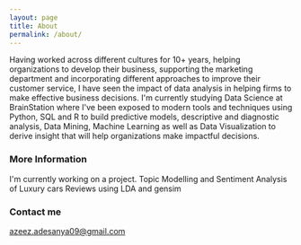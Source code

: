 ```yaml
---
layout: page
title: About
permalink: /about/
---
```


Having worked across different cultures for 10+ years, helping organizations to develop their business, supporting the marketing department and incorporating different approaches to improve their customer service, I have seen the impact of data analysis in helping firms to make effective business decisions. I'm currently studying Data Science at BrainStation where I've been exposed to modern tools and techniques using Python, SQL and R to build predictive models, descriptive and diagnostic analysis, Data Mining, Machine Learning as well as Data Visualization to derive insight that will help organizations make impactful decisions.

### More Information

I'm currently working on a project. Topic Modelling and Sentiment Analysis of Luxury cars Reviews using LDA and gensim

### Contact me

[azeez.adesanya09@gmail.com](mailto:email@domain.com)
